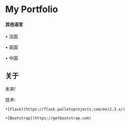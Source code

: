 # My Portfolio

#### 其他语言

• 法国

• 英国

• 中国

## 关于

未来!

技术:

    •[Flask](https://flask.palletsprojects.com/en/2.3.x/)

    •[Bootstrap](https://getbootstrap.com)
